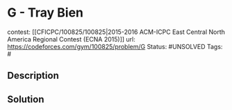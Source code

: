 # G - Tray Bien

contest: [[CFICPC/100825/100825|2015-2016 ACM-ICPC East Central North America Regional Contest (ECNA 2015)]]
url: https://codeforces.com/gym/100825/problem/G
Status: #UNSOLVED
Tags: #

## Description

## Solution

